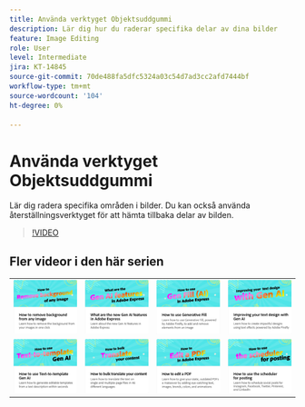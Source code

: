 ```yaml
---
title: Använda verktyget Objektsuddgummi
description: Lär dig hur du raderar specifika delar av dina bilder
feature: Image Editing
role: User
level: Intermediate
jira: KT-14845
source-git-commit: 70de488fa5dfc5324a03c54d7ad3cc2afd7444bf
workflow-type: tm+mt
source-wordcount: '104'
ht-degree: 0%

---
```


# Använda verktyget Objektsuddgummi

Lär dig radera specifika områden i bilder. Du kan också använda återställningsverktyget för att hämta tillbaka delar av bilden.

>[!VIDEO](https://video.tv.adobe.com/v/3427019?quality=12&learn=on&hidetitle=true)

## Fler videor i den här serien

<table style="table-layout:fixed">
<tr>
   <td>
         <a href="remove-background.md">
            <img alt="Ta bort bakgrunden från en bild" src="assets/background.png" />
         </a>
   </td>
   <td>
         <a href="intro-gen-ai.md">
            <img alt="Vilka är de nya Gen AI-funktionerna i Adobe Express" src="assets/intro-gen-ai.png" />
         </a>
   </td>
   <td>
         <a href="generative-fill.md">
            <img alt="Använda generativ fyllning" src="assets/gen-fill.png" />
         </a>
   </td>  
   <td>
      <a href="gen-text.md">
         <img alt="Förbättra din textdesign med Gen AI" src="assets/text-design.png" />
      </a>
   </td>
</tr>
<tr>
   <td>
      <a href="text-to-template.md">
         <img alt="Så här använder du Text till mall Gen AI" src="assets/text-to-template.png" />
      </a>
   </td>
   <td>
      <a href="bulk-translate.md">
         <img alt="Översätta ditt innehåll gruppvis" src="assets/bulk-translate.png" />
      </a>
   </td>
   <td>
      <a href="edit-a-pdf.md">
         <img alt="Så här redigerar du en PDF" src="assets/edit-pdf.png" />
      </a>
   </td>
   <td>
      <a href="schedule.md">
         <img alt="Så använder du schemaläggaren för publicering" src="assets/schedule.png" />
      </a>
   </td>
</tr>
</table>